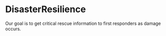 # DisasterResilience
Our goal is to get critical rescue information to first responders as damage occurs.

